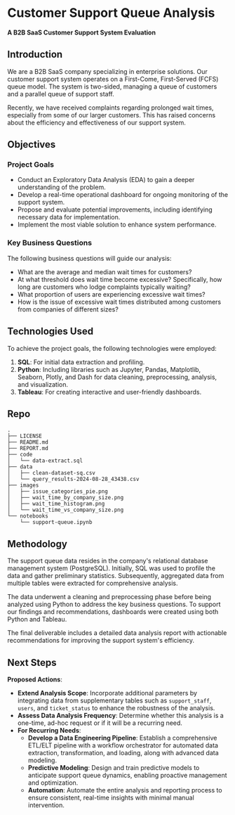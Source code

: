 # Customer Support Queue Analysis
**A B2B SaaS Customer Support System Evaluation**

## Introduction

We are a B2B SaaS company specializing in enterprise solutions. Our customer support system operates on a First-Come, First-Served (FCFS) queue model. The system is two-sided, managing a queue of customers and a parallel queue of support staff.

Recently, we have received complaints regarding prolonged wait times, especially from some of our larger customers. This has raised concerns about the efficiency and effectiveness of our support system.

## Objectives

### Project Goals

- Conduct an Exploratory Data Analysis (EDA) to gain a deeper understanding of the problem.
- Develop a real-time operational dashboard for ongoing monitoring of the support system.
- Propose and evaluate potential improvements, including identifying necessary data for implementation.
- Implement the most viable solution to enhance system performance.

### Key Business Questions

The following business questions will guide our analysis:

- What are the average and median wait times for customers?
- At what threshold does wait time become excessive? Specifically, how long are customers who lodge complaints typically waiting?
- What proportion of users are experiencing excessive wait times?
- How is the issue of excessive wait times distributed among customers from companies of different sizes?

## Technologies Used

To achieve the project goals, the following technologies were employed:

1. **SQL**: For initial data extraction and profiling.
2. **Python**: Including libraries such as Jupyter, Pandas, Matplotlib, Seaborn, Plotly, and Dash for data cleaning, preprocessing, analysis, and visualization.
3. **Tableau**: For creating interactive and user-friendly dashboards.

## Repo
```
.
├── LICENSE
├── README.md
├── REPORT.md
├── code
│   └── data-extract.sql
├── data
│   ├── clean-dataset-sq.csv
│   └── query_results-2024-08-28_43438.csv
├── images
│   ├── issue_categories_pie.png
│   ├── wait_time_by_company_size.png
│   ├── wait_time_histogram.png
│   └── wait_time_vs_company_size.png
└── notebooks
    └── support-queue.ipynb
```

## Methodology

The support queue data resides in the company's relational database management system (PostgreSQL). Initially, SQL was used to profile the data and gather preliminary statistics. Subsequently, aggregated data from multiple tables were extracted for comprehensive analysis.

The data underwent a cleaning and preprocessing phase before being analyzed using Python to address the key business questions. To support our findings and recommendations, dashboards were created using both Python and Tableau.

The final deliverable includes a detailed data analysis report with actionable recommendations for improving the support system's efficiency.

## Next Steps

**Proposed Actions**:

- **Extend Analysis Scope**: Incorporate additional parameters by integrating data from supplementary tables such as `support_staff`, `users`, and `ticket_status` to enhance the robustness of the analysis.
- **Assess Data Analysis Frequency**: Determine whether this analysis is a one-time, ad-hoc request or if it will be a recurring need.
- **For Recurring Needs**:
    - **Develop a Data Engineering Pipeline**: Establish a comprehensive ETL/ELT pipeline with a workflow orchestrator for automated data extraction, transformation, and loading, along with advanced data modeling.
    - **Predictive Modeling**: Design and train predictive models to anticipate support queue dynamics, enabling proactive management and optimization.
    - **Automation**: Automate the entire analysis and reporting process to ensure consistent, real-time insights with minimal manual intervention.
